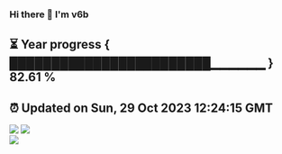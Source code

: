 ### Hi there 👋  I'm v6b  
⏳ Year progress { ████████████████████████▁▁▁▁▁▁ } 82.61 %
---
⏰ Updated on Sun, 29 Oct 2023 12:24:15 GMT
---
![](https://github-readme-stats.vercel.app/api?username=v6b&bg_color=30,e96443,904e95&title_color=fff&text_color=fff&layout=compact)
![](https://github-readme-stats.vercel.app/api/top-langs/?username=v6b&layout=compact&bg_color=30,e96443,904e95&title_color=fff&text_color=fff)  
![](https://gcore.jsdelivr.net/gh/v6b/v6b@main/assets/github-contribution-grid-snake.svg)

